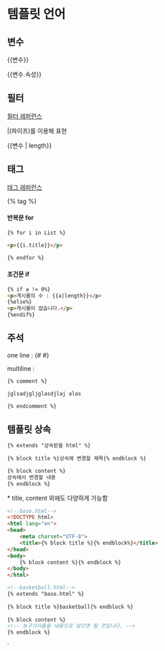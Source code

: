 # 템플릿 언어

## 변수

{{변수}}

{{변수.속성}}



## 필터

[필터 레퍼런스](https://django-doc-test-kor.readthedocs.io/en/old_master/ref/templates/builtins.html#ref-templates-builtins-filters)

|(파이프)를 이용해 표현

{{변수 | length}}



## 태그

[태그 레퍼런스](https://django-doc-test-kor.readthedocs.io/en/old_master/ref/templates/builtins.html#ref-templates-builtins-tags)

{% tag %}

#### 반복문 for

```html
{% for i in List %}

<p>{{i.title}}</p>

{% endfor %}
```



#### 조건문 if

```html
{% if a != 0%}
<p>게시물의 수 : {{a|length}}</p>
{%else%}
<p>게시물이 없습니다.</p>
{%endif%}
```



## 주석

one line : {# #}

multiline : 

```html
{% comment %}

jglsadjgljglasdjlaj alas

{% endcomment %}
```



## 템플릿 상속

```html
{% extends "상속받을 html" %}
 
{% block title %}상속에 변경할 제목{% endblock %}

{% block content %}
상속에서 변경할 내용
{% endblock %}
```

\* title, content 외에도 다양하게 가능함

```html
<!--base.html-->
<!DOCTYPE html>
<html lang="en">
<head>
    <meta charset="UTF-8">
    <title>{% block title %}{% endblock%}</title>
</head>
<body>
    {% block content %}{% endblock %}
</body>
</html>
```

```html
<!--basketball.html-->
{% extends "base.html" %}
 
{% block title %}basketball{% endblock %}
 
{% block content %}
<!-- 농구기사들을 내용으로 넣으면 될 것입니다. -->
{% endblock %}
```

`